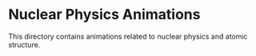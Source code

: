 # Nuclear Physics Animations

This directory contains animations related to nuclear physics and atomic structure.
